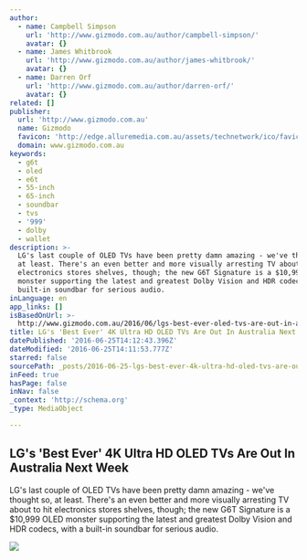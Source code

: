 ```yaml
---
author:
  - name: Campbell Simpson
    url: 'http://www.gizmodo.com.au/author/campbell-simpson/'
    avatar: {}
  - name: James Whitbrook
    url: 'http://www.gizmodo.com.au/author/james-whitbrook/'
    avatar: {}
  - name: Darren Orf
    url: 'http://www.gizmodo.com.au/author/darren-orf/'
    avatar: {}
related: []
publisher:
  url: 'http://www.gizmodo.com.au'
  name: Gizmodo
  favicon: 'http://edge.alluremedia.com.au/assets/technetwork/ico/favicon_gizmodo.ico'
  domain: www.gizmodo.com.au
keywords:
  - g6t
  - oled
  - e6t
  - 55-inch
  - 65-inch
  - soundbar
  - tvs
  - '999'
  - dolby
  - wallet
description: >-
  LG's last couple of OLED TVs have been pretty damn amazing - we've thought so,
  at least. There's an even better and more visually arresting TV about to hit
  electronics stores shelves, though; the new G6T Signature is a $10,999 OLED
  monster supporting the latest and greatest Dolby Vision and HDR codecs, with a
  built-in soundbar for serious audio.
inLanguage: en
app_links: []
isBasedOnUrl: >-
  http://www.gizmodo.com.au/2016/06/lgs-best-ever-oled-tvs-are-out-in-australia-next-week/
title: LG's 'Best Ever' 4K Ultra HD OLED TVs Are Out In Australia Next Week
datePublished: '2016-06-25T14:12:43.396Z'
dateModified: '2016-06-25T14:11:53.777Z'
starred: false
sourcePath: _posts/2016-06-25-lgs-best-ever-4k-ultra-hd-oled-tvs-are-out-in-australia-n.md
inFeed: true
hasPage: false
inNav: false
_context: 'http://schema.org'
_type: MediaObject

---
```

<article style=""><h1>LG's 'Best Ever' 4K Ultra HD OLED TVs Are Out In Australia Next Week</h1><p>LG's last couple of OLED TVs have been pretty damn amazing - we've thought so, at least. There's an even better and more visually arresting TV about to hit electronics stores shelves, though; the new G6T Signature is a $10,999 OLED monster supporting the latest and greatest Dolby Vision and HDR codecs, with a built-in soundbar for serious audio.</p><img src="http://edge.alluremedia.com.au/m/g/2016/06/G6T_2.jpg" /></article>